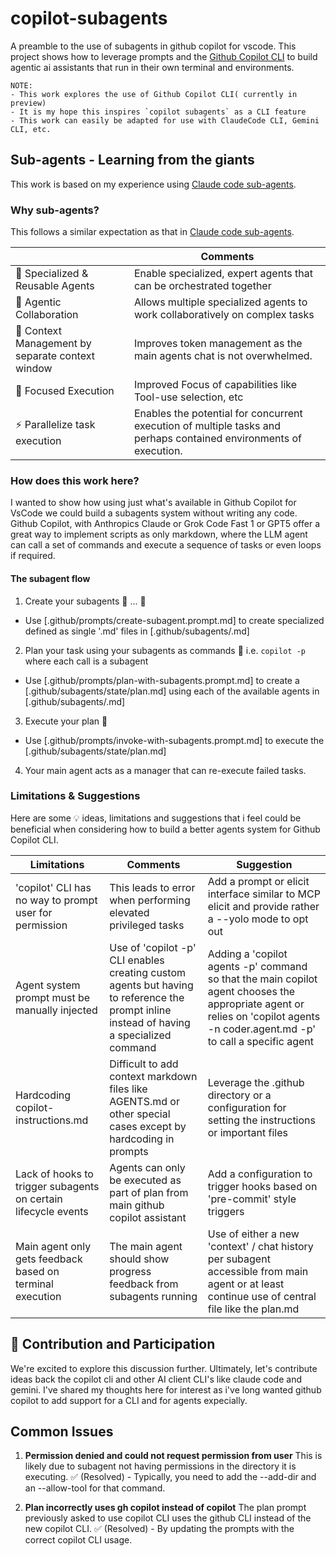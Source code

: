 # copilot-subagents
A preamble to the use of subagents in github copilot for vscode. This project shows how to leverage prompts and the [Github Copilot CLI](https://docs.github.com/en/copilot/concepts/agents/about-copilot-cli) to build agentic ai assistants that run in their own terminal and environments.

```
NOTE:
- This work explores the use of Github Copilot CLI( currently in preview)
- It is my hope this inspires `copilot subagents` as a CLI feature
- This work can easily be adapted for use with ClaudeCode CLI, Gemini CLI, etc.
```

## Sub-agents - Learning from the giants
This work is based on my experience using [Claude code sub-agents](https://docs.claude.com/en/docs/claude-code/sub-agents).

### Why sub-agents?
This follows a similar expectation as that in [Claude code sub-agents](https://docs.claude.com/en/docs/claude-code/sub-agents).

| | Comments |
|---------|-------------|
| 🤖 Specialized & Reusable Agents | Enable specialized, expert agents that can be orchestrated together |
| 🤝 Agentic Collaboration | Allows multiple specialized agents to work collaboratively on complex tasks |
| 🧠 Context Management by separate context window | Improves token management as the main agents chat is not overwhelmed. |
| 🎯 Focused Execution | Improved Focus of capabilities like Tool-use selection, etc |
| ⚡ Parallelize task execution | Enables the potential for concurrent execution of multiple tasks and perhaps contained environments of execution. |

### How does this work here?

I wanted to show how using just what's available in Github Copilot for VsCode we could build a subagents system without writing any code. Github Copilot, with Anthropics Claude or Grok Code Fast 1 or GPT5 offer a great way to implement scripts as only markdown, where the LLM agent can call a set of commands and execute a sequence of tasks or even loops if required. 

#### The subagent flow

1. Create your subagents 🤖 ... 🤖 
  
- Use [.github/prompts/create-subagent.prompt.md] to create specialized defined as single '.md' files in [.github/subagents/<agent-name>.md]

2. Plan your task using your subagents as commands 📝 i.e. `copilot -p` where each call is a subagent
- Use [.github/prompts/plan-with-subagents.prompt.md] to create a [.github/subagents/state/plan.md] using each of the available agents in [.github/subagents/<agent-name>.md]

3. Execute your plan 🚀
- Use [.github/prompts/invoke-with-subagents.prompt.md] to execute the [.github/subagents/state/plan.md]

4. Your main agent acts as a manager that can re-execute failed tasks.


### Limitations & Suggestions

Here are some 💡 ideas, limitations and suggestions that i feel could be beneficial when considering how to build a better agents system for Github Copilot CLI.

| Limitations | Comments | Suggestion |
|-------|--------|------------|
| 'copilot' CLI has no way to prompt user for permission | This leads to error when performing elevated privileged tasks | Add a prompt or elicit interface similar to MCP elicit and provide rather a --yolo mode to opt out |
| Agent system prompt must be manually injected | Use of 'copilot -p' CLI enables creating custom agents but having to reference the prompt inline instead of having a specialized command | Adding a 'copilot agents -p' command so that the main copilot agent chooses the appropriate agent or relies on 'copilot agents -n coder.agent.md -p' to call a specific agent |
| Hardcoding copilot-instructions.md | Difficult to add context markdown files like AGENTS.md or other special cases except by hardcoding in prompts | Leverage the .github directory or a configuration for setting the instructions or important files |
| Lack of hooks to trigger subagents on certain lifecycle events | Agents can only be executed as part of plan from main github copilot assistant | Add a configuration to trigger hooks based on 'pre-commit' style triggers |
| Main agent only gets feedback based on terminal execution | The main agent should show progress feedback from subagents running | Use of either a new 'context' / chat history per subagent accessible from main agent or at least continue use of central file like the plan.md |

## 📢 Contribution and Participation

We're excited to explore this discussion further. Ultimately, let's contribute ideas back the copilot cli and other AI client CLI's like claude code and gemini.
I've shared my thoughts here for interest as i've long wanted github copilot to add support for a CLI and for agents expecially.

## Common Issues

1. **Permission denied and could not request permission from user**
   This is likely due to subagent not having permissions in the directory it is executing.
   ✅ (Resolved) - Typically, you need to add the --add-dir and an --allow-tool for that command.

2. **Plan incorrectly uses gh copilot instead of copilot**
   The plan prompt previously asked to use copilot CLI uses the github CLI instead of the new copilot CLI.
   ✅ (Resolved) - By updating the prompts with the correct copilot CLI usage.




